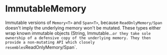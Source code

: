 # ImmutableMemory

Immutable versions of `Memory<T>` and `Span<T>`, because `ReadOnlyMemory/Span` doesn't imply the underlying memory won't be mutated. These types either wrap known immutable objects (String, Immutable...<T>` or they take sole ownership of a defensive copy of the underlying memory. They then provide a non-mutating API which closely resembles `ReadOnlyMemory/Span`.